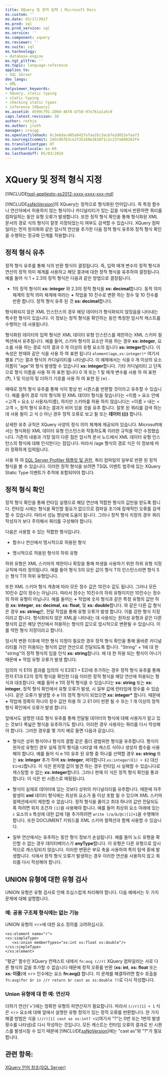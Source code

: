 ```yaml
---
title: XQuery 및 정적 입력 | Microsoft Docs
ms.custom: ''
ms.date: 03/17/2017
ms.prod: sql
ms.prod_service: sql
ms.service: ''
ms.component: xquery
ms.reviewer: ''
ms.suite: sql
ms.technology:
- database-engine
ms.tgt_pltfrm: ''
ms.topic: language-reference
applies_to:
- SQL Server
dev_langs:
- XML
helpviewer_keywords:
- XQuery, static typing
- static typing
- checking static types
- inference [XQuery]
ms.assetid: d599c791-200d-46f8-b758-97e761a1a5c0
caps.latest.revision: 38
author: rothja
ms.author: jroth
manager: craigg
ms.openlocfilehash: 6c3e6dac405a942fefaa35c3acb7e2d052efaa73
ms.sourcegitcommit: 2ddc0bfb3ce2f2b160e3638f1c2c237a898263f4
ms.translationtype: HT
ms.contentlocale: ko-KR
ms.lasthandoff: 05/03/2018
---
```

# <a name="xquery-and-static-typing"></a>XQuery 및 정적 형식 지정
[!INCLUDE[tsql-appliesto-ss2012-xxxx-xxxx-xxx-md](../includes/tsql-appliesto-ss2012-xxxx-xxxx-xxx-md.md)]

  [!INCLUDE[ssNoVersion](../includes/ssnoversion-md.md)]의 XQuery는 정적으로 형식화된 언어입니다. 즉 특정 함수나 연산자에서 허용하지 않는 형식이나 카디널리티가 있는 값을 식에서 반환하면 쿼리를 컴파일하는 동안 유형 오류가 발생합니다. 또한 정적 형식 확인을 통해 형식화된 XML 문서의 경로 식의 형식이 잘못 지정되었는지 여부도 검색할 수 있습니다. XQuery 컴파일러는 먼저 원자화와 같은 암시적 연산을 추가한 다음 정적 형식 유추와 정적 형식 확인을 수행하는 정규화 단계를 적용합니다.  
  
## <a name="static-type-inference"></a>정적 형식 유추  
 정적 형식 유추를 통해 식의 반환 형식이 결정됩니다. 즉, 입력 매개 변수의 정적 형식과 연산의 정적 의미 체계를 사용하고 해당 결과에 대한 정적 형식을 유추하여 결정됩니다. 예를 들어 식 1 + 2.3의 정적 형식은 다음과 같은 방법으로 결정됩니다.  
  
-   1의 정적 형식이 **xs: integer** 와 2.3의 정적 형식을 **xs: decimal**합니다. 동적 의미 체계의 정적 의미 체계에 따라는 **+** 작업을 10 진수로 변환 하는 정수 및 10 진수를 반환 합니다. 정적 형식 유추 된 것 **xs: decimal**합니다.  
  
 형식화되지 않은 XML 인스턴스의 경우 해당 데이터가 형식화되지 않았음을 나타내는 특수한 형식이 있습니다. 이 정보는 정적 형식을 확인하는 동안 특정한 암시적 캐스트를 수행하는 데 사용됩니다.  
  
 형식화된 데이터의 입력 형식은 XML 데이터 유형 인스턴스를 제한하는 XML 스키마 컬렉션에서 유추됩니다. 예를 들어, 스키마 형식의 요소만 허용 하는 경우 **xs: integer**, 요소를 사용 하는 경로 식의 결과 0 개 이상의 유형 요소의 됩니다 **xs: integer**합니다. 이 속성은 현재와 같은 식을 사용 하 여 표현 됩니다 `element(age,xs:integer)*` 여기서 별표 (\*)는 결과 형식의 카디널리티를 나타냅니다. 이 예제에서는 식을 0 개 이상의 요소 이름이 "age"와 형식 발생할 수 있습니다 **xs: integer**합니다. 기타 카디널리티 고 단독으로 형식 이름을 사용 하 여 표현 됩니다 0 개 또는 1 및 매개 변수를 사용 하 여 표현 (**?**), 1 및 이상의 및 더하기 기호를 사용 하 여 표현 된 (**+**) .  
  
 때때로 정적 형식 유추를 통해 식이 항상 빈 시퀀스를 반환할 것이라고 유추할 수 있습니다. 예를 들어 경로 식의 형식화 된 XML 데이터 형식을 찾습니다는 \<이름 > 요소 안에 \<고객 > 요소 (/ 사용자/이름), 하지만 스키마를 허용 하지 않습니다는 \<이름 > 내는 \<고객 >, 정적 형식 유추는 결과가 비어 있을 것을 유추 합니다. 잘못 된 쿼리를 검색 하는 데 사용 될이 고 식 () 아닌 경우 정적 오류로 보고 될 또는 **데이터 (())** 합니다.  
  
 상세한 유추 규칙은 XQuery 사양의 정식 의미 체계에 제공되어 있습니다. Microsoft에서는 형식화된 XML 데이터 유형 인스턴스와 작동하도록 이러한 규칙을 약간 수정했습니다. 기존의 내용과 가장 많이 다른 점은 암시적 문서 노드에서 XML 데이터 유형 인스턴스의 형식에 대해 인식한다는 점입니다. 따라서 /age 형식의 경로 식은 이 정보에 따라 정확하게 입력됩니다.  
  
 사용 하 여 [SQL Server Profiler 템플릿 및 권한](../tools/sql-server-profiler/sql-server-profiler-templates-and-permissions.md), 쿼리 컴파일의 일부로 반환 된 정적 형식을 볼 수 있습니다. 이러한 정적 형식을 보려면 TSQL 이벤트 범주에 있는 XQuery Static Type 이벤트가 추적에 포함되어야 합니다.  
  
## <a name="static-type-checking"></a>정적 형식 확인  
 정적 형식 확인을 통해 런타임 실행으로 해당 연산에 적합한 형식의 값만을 받도록 합니다. 런타임 시에는 형식을 확인할 필요가 없으므로 컴파일 초기에 잠재적인 오류를 검색할 수 있습니다. 따라서 성능 향상에 도움이 됩니다. 그러나 정적 형식 지정의 경우 쿼리 작성자가 보다 주의해서 쿼리를 구성해야 합니다.  
  
 다음은 사용할 수 있는 적합한 형식입니다.  
  
-   함수나 연산에서 명시적으로 허용된 형식  
  
-   명시적으로 허용된 형식의 하위 유형  
  
 하위 유형은 XML 스키마의 제한이나 확장을 통해 파생을 사용하기 위한 하위 유형 지정 규칙에 따라 정의됩니다. 예를 들어 형식 S의 모든 값이 형식 T의 인스턴스라면 형식 S는 형식 T의 하위 유형입니다.  
  
 또한 XML 스키마 형식 계층에 따라 모든 정수 값은 10진수 값도 됩니다. 그러나 모든 10진수 값이 정수는 아닙니다. 따라서 정수는 10진수의 하위 유형이지만 10진수는 정수의 하위 유형이 아닙니다. 예를 들어는 **+** 작업에 숫자 형식과 같은 특정 유형의 값만 허용 **xs: integer**, **xs: decimal**, **xs: float**, 및 **xs: double**합니다. 와 같은 다른 값 형식은 경우 **xs: string**은, 전달 작업을 통해 유형 오류가 발생 합니다. 이를 강한 형식 지정이라고 합니다. 형식화되지 않은 XML을 나타내는 데 사용되는 원자성 유형과 같은 다른 형식의 값은 해당 연산에서 허용하는 형식의 값으로 암시적으로 변환될 수 있습니다. 이를 약한 형식 지정이라고 합니다.  
  
 암시적 변환 이후에 약한 형식 지정이 필요한 경우 정적 형식 확인을 통해 올바른 카디널리티를 가진 허용되는 형식의 값만 연산으로 전달되도록 합니다. "String" + 1에 대 한 "string"의 정적 형식의 임을 인식 **xs: string**합니다. 에 대 한 허용 되는 형식이 아니기 때문에 **+** 작업 유형 오류가 발생 합니다.  
  
 임의의 식 E1의 결과를 임의의 식 E2(E1 + E2)에 추가하는 경우 정적 형식 유추를 통해 먼저 E1과 E2의 정적 형식을 확인한 다음 이러한 정적 형식을 해당 연산에 허용되는 형식과 대조합니다. 예를 들어 e 1의 정적 형식을 수 있습니다는 **xs: string** 또는 **xs: integer**, 정적 형식 확인에서 유형 오류가 발생, 시 일부 값에 런타임에 정수를 수 있습니다. 같은 오류가 발생할 수 e 1의 정적 형식이 되었으면 **xs: integer\*** 합니다. 때문에 **+** 작업에 정확히 하나의 정수 값만 허용 하 고 E1 0이 반환 될 수 또는 1 개 이상의 정적 형식 확인에서 오류가 발생 합니다.  
  
 앞에서도 설명한 대로 형식 유추를 통해 전달될 데이터의 형식에 대해 사용자가 알고 있는 것보다 폭넓은 형식을 유추하기도 합니다. 이러한 경우 사용자는 쿼리를 다시 작성해야 합니다. 그러한 경우를 몇 가지 예로 들면 다음과 같습니다.  
  
-   형식은 상위 형식이나 형식의 결합 같은 좀더 광범위한 형식을 유추합니다. 형식이 원자성 유형인 경우 실제 정적 형식을 나타낼 때 캐스트 식이나 생성자 함수를 사용해야 합니다. 예를 들어 식 e 1의 유추 된 유형 중 하나를 선택할 경우 **xs: string** 또는 **xs: integer** 추가 하며 **xs: integer**, 써야합니다.`xs:integer(E1) + E2` 대신 `E1+E2`합니다. 이 식은 문자열 값이 발견 하는 경우 런타임 시 실패할 수 있습니다로 캐스팅할 수 없는 **xs: integer**합니다. 그러나 현재 이 식은 정적 형식 확인을 통과합니다. 이 식은 빈 시퀀스로 매핑됩니다.  
  
-   형식이 실제로 데이터에 있는 것보다 상위의 카디널리티를 유추합니다. 때문에 자주 발생이 **xml** 데이터 형식에는 최상위 요소가 둘 이상 포함 될 수 있으며 XML 스키마 컬렉션에서이 제한할 수 없습니다. 정적 형식을 줄이고 최대 하나의 값만 전달되도록 하려면 위치 조건자 `[1]`을 사용해야 합니다. 예를 들어 최상위 요소 아래에 있는 `c` 요소의 `b` 특성에 대한 값에 1을 추가하려면 `write (/a/b/@c)[1]+1`을 수행해야 합니다. 또한 DOCUMENT 키워드를 XML 스키마 컬렉션과 함께 사용할 수 있습니다.  
  
-   일부 연산에서는 유추하는 동안 형식 정보가 손실됩니다. 예를 들어 노드 유형을 확인할 수 없는 경우 데이터베이스가 **anyType**합니다. 이 유형은 다른 유형으로 암시적으로 캐스팅되지 않습니다. 이러한 변환은 부모 축을 사용하여 특히 탐색 중에 발생합니다. 식에서 정적 형식 오류가 발생하는 경우 이러한 연산을 사용하지 않고 쿼리를 다시 작성해야 합니다.  
  
## <a name="type-checking-of-union-types"></a>UNION 유형에 대한 유형 검사  
 UNION 유형은 유형 검사로 인해 조심스럽게 처리해야 합니다. 다음 예에서는 두 가지 문제에 대해 설명합니다.  
  
### <a name="example-function-over-union-type"></a>예: 공용 구조체 형식에는 없는 기능  
 UNION 유형의 <`r`>에 대한 요소 정의를 고려하십시오.  
  
```  
<xs:element name="r">  
<xs:simpleType>  
   <xs:union memberTypes="xs:int xs:float xs:double"/>  
</xs:simpleType>  
</xs:element>  
```  
  
 "평균" 함수인 XQuery 컨텍스트 내에서 `fn:avg (//r)` XQuery 컴파일러는 서로 다른 형식의 값을 추가할 수 없습니다 때문에 정적 오류를 반환 (**xs: int**, **xs: float** 또는 **xs: 이중**)에 <`r`> 인수에는 요소 **fn:avg()** 합니다. 이 문제를 해결하려면 함수 호출을 `fn:avg(for $r in //r return $r cast as xs:double ?)`로 다시 작성합니다.  
  
### <a name="example-operator-over-union-type"></a>Union 유형에 대 한 예: 연산자  
 더하기 연산('+')에는 정확한 유형의 피연산자가 필요합니다. 따라서 `(//r)[1] + 1` 식은 <`r`> 요소에 대해 앞에서 설명한 유형 정의가 있는 정적 오류를 반환합니다. 한 가지 해결 방법은 식을 `(//r)[1] cast as xs:int? +1`(여기서 "?"는 0번 또는 1번의 발생 횟수를 나타냄)로 다시 작성하는 것입니다. 모든 캐스트는 런타임 오류의 결과로 빈 시퀀스를 발생시킬 수 있기 때문에 [!INCLUDE[ssNoVersion](../includes/ssnoversion-md.md)]에는 "cast as"와 "?"가 필요합니다.  
  
## <a name="see-also"></a>관련 항목:  
 [XQuery 언어 참조&#40;SQL Server&#41;](../xquery/xquery-language-reference-sql-server.md)  
  
  
